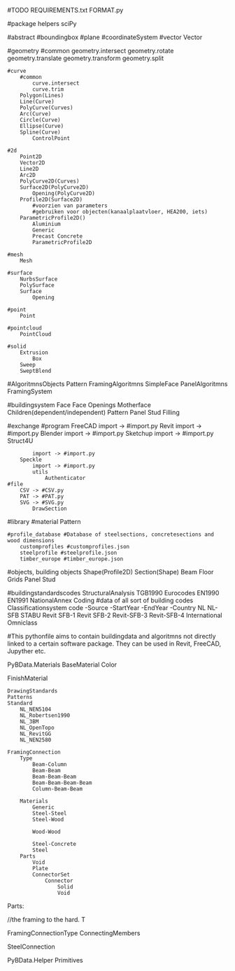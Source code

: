#TODO
	REQUIREMENTS.txt
	FORMAT.py

#package
	helpers
	sciPy

#abstract
	#boundingbox
	#plane
	#coordinateSystem
	#vector
		Vector


#geometry
	#common
		geometry.intersect
		geometry.rotate
		geometry.translate
		geometry.transform
		geometry.split

	#curve
		#common
			curve.intersect
			curve.trim
		Polygon(Lines)
		Line(Curve)
		PolyCurve(Curves)
        Arc(Curve)
		Circle(Curve)
		Ellipse(Curve)
        Spline(Curve)
			ControlPoint
		
	#2d
		Point2D
		Vector2D
		Line2D
		Arc2D
		PolyCurve2D(Curves)
		Surface2D(PolyCurve2D)
			Opening(PolyCurve2D)
		Profile2D(Surface2D)
			#voorzien van parameters
			#gebruiken voor objecten(kanaalplaatvloer, HEA200, iets)
		ParametricProfile2D()
			Aluminium
			Generic
			Precast Concrete
			ParametricProfile2D

	#mesh
		Mesh
		
	#surface
		NurbsSurface
		PolySurface
		Surface
			Opening

	#point
		Point

	#pointcloud
		PointCloud

	#solid
        Extrusion
			Box
        Sweep
        SweptBlend


#AlgoritmnsObjects
	Pattern
    FramingAlgoritmns
		SimpleFace
	PanelAlgoritmns
	FramingSystem


#buildingsystem
	Face
		Face
		Openings
			Motherface
				Children(dependent/independent)
					Pattern
						Panel
							Stud
							Filling

    
#exchange
    #program
        FreeCAD
			import -> #import.py
        Revit
			import -> #import.py
        Blender
			import -> #import.py
        Sketchup
			import -> #import.py
		Struct4U

			import -> #import.py
        Speckle
			import -> #import.py
			utils
				Authenticator
    #file
        CSV -> #CSV.py
		PAT -> #PAT.py
        SVG -> #SVG.py
            DrawSection




#library
	#material
		Pattern
		
	#profile_database #Database of steelsections, concretesections and wood dimensions
		customprofiles #customprofiles.json
		steelprofile #steelprofile.json
		timber_europe #timber_europe.json


#objects, building objects 
    Shape(Profile2D)
	Section(Shape)
	Beam
    Floor
	Grids
	Panel
	Stud

#buildingstandardscodes
	StructuralAnalysis
		TGB1990
		Eurocodes
			EN1990
			EN1991
			NationalAnnex
	Coding #data of all sort of building codes
		Classificationsystem code
			-Source
			-StartYear
			-EndYear
			-Country
		NL
			NL-SFB
			STABU
			Revit SFB-1
			Revit SFB-2
			Revit-SFB-3
			Revit-SFB-4
		International
		Omniclass

#This pythonfile aims to contain buildingdata and algoritmns not directly linked to a certain software package. They can be used in Revit, FreeCAD, Jupyther etc.


PyBData.Materials
BaseMaterial
Color

FinishMaterial

	DrawingStandards
	Patterns
	Standard
		NL_NEN5104
		NL_Robertsen1990
		NL_3BM
		NL_OpenTopo
		NL_RevitGG
		NL_NEN2580

	FramingConnection
		Type
			Beam-Column
			Beam-Beam
			Beam-Beam-Beam
			Beam-Beam-Beam-Beam
			Column-Beam-Beam
			
		Materials
			Generic
			Steel-Steel
			Steel-Wood
				
			Wood-Wood
				
			Steel-Concrete
			Steel
		Parts
			Void
			Plate
			ConnectorSet
				Connector
					Solid
					Void
					
			
Parts:

//the framing  to the hard. T

FramingConnectionType
ConnectingMembers

SteelConnection


PyBData.Helper
	Primitives

